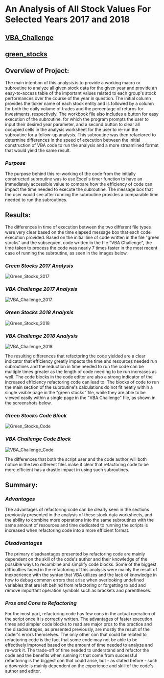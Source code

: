 # An Analysis of All Stock Values For Selected Years 2017 and 2018


## [VBA_Challenge](VBA_Challenge.zip)


## [green_stocks](green_stocks.zip)



## **Overview of Project**:
The main intention of this analysis is to provide a working macro or subroutine to analyze all given stock data for the given year and provide an easy-to-access table of the important values related to each group's stock performances over the course of the year in question. The initial column provides the ticker name of each stock entity and is followed by a column for both the daily volume of trades and the percentage of returns for investments, respectively. The workbook file also includes a button for easy execution of the subroutine, for which the program prompts the user to input their desired year parameter, and a second button to clear all occupied cells in the analysis worksheet for the user to re-run the subroutine for a follow-up analysis. This subroutine was then refactored to determine differences in the speed of execution between the initial construction of VBA code to run the analysis and a more streamlined format that would yield the same result.


### *Purpose*
The purpose behind this re-working of the code from the initially constructed subroutine was to use Excel's timer function to have an immediately accessible value to compare how the efficiency of code can impact the time needed to execute the subroutine. The message box that the user would see after running the subroutine provides a comparable time needed to run the subroutines.

## **Results**:
The differences in time of execution between the two different file types were very clear based on the time elapsed message box that each code execution provided. Based on the initial line of code written in the file "green stocks" and the subsequent code written in the file "VBA Challenge", the time taken to process the code was nearly 7 times faster in the most recent case of running the subroutine, as seen in the images below.

### *Green Stocks 2017 Analysis*
![Green_Stocks_2017](Green_Stocks_2017.png)

### *VBA Challenge 2017 Analysis*
![VBA_Challenge_2017](VBA_Challenge_2017.png)

### *Green Stocks 2018 Analysis*
![Green_Stocks_2018](Green_Stocks_2018.png)

### *VBA Challenge 2018 Analysis*
![VBA_Challenge_2018](VBA_Challenge_2018.png)

The resulting differences that refactoring the code yielded are a clear indicator that efficiency greatly impacts the time and resources needed run subroutines and the reduction in time needed to run the code can be multiple times greater as the length of code needing to be run increases as well. The code blocks in the code editor are also a strong indicator of the increased efficiency refactoring code can lead to. The blocks of code to run the main section of the subroutine's calculations do not fit neatly within a single visible page in the "green stocks" file, while they are able to be viewed easily within a single page in the "VBA Challenge" file, as shown in the screenshots below.

### *Green Stocks Code Block*
![Green_Stocks_Code](Green_Stocks_Code.png)

### *VBA Challenge Code Block*
![VBA_Challenge_Code](VBA_Challenge_Code.png)

The differences that both the script user and the code author will both notice in the two different files make it clear that refactoring code to be more efficient has a drastic impact in using such subroutines.



## **Summary**:
### *Advantages*
The advantages of refactoring code can be clearly seen in the sections previously presented in the analysis of these stock data worksheets, and the ability to combine more operations into the same subroutines with the same amount of resources and time dedicated to running the scripts is increased when refactoring code into a more efficient format.
### *Disadvantages*
The primary disadvantages presented by refactoring code are mainly dependent on the skill of the code's author and their knowledge of the possible ways to recombine and simplify code blocks. Some of the biggest difficulties faced in the refactoring of this analysis were mainly the result of inexperience with the syntax that VBA utilizes and the lack of knowledge in how to debug common errors that arise when overlooking undefined variables that are left behind from refactoring or forgetting to add and remove important operation symbols such as brackets and parentheses.

### *Pros and Cons to Refactoring*
For the most part, refactoring code has few cons in the actual operation of the script once it is correctly written. The advantages of faster execution times and simpler code blocks to read are major pros to the practice and the disadvantages, as presented previously, are mostly the result of the coder's errors themselves. The only other con that could be related to refactoring code is the fact that some code may not be able to be effectively improved based on the amount of time needed to analyze and re-work it. The trade-off of time needed to understand and refactor the code and the benefits when running it that come from successful refactoring is the biggest con that could arise, but - as stated before - such a downside is mainly dependent on the experience and skill of the code's author and editor.

